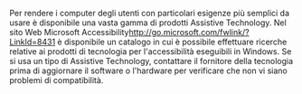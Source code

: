<Token xmlns:xlink="http://www.w3.org/1999/xlink">Per rendere i computer degli utenti con particolari esigenze più semplici da usare è disponibile una vasta gamma di prodotti Assistive Technology. Nel sito Web <externalLink xmlns="http://ddue.schemas.microsoft.com/authoring/2003/5"><linkText>Microsoft Accessibility</linkText><linkUri>http://go.microsoft.com/fwlink/?LinkId=8431</linkUri></externalLink> è disponibile un catalogo in cui è possibile effettuare ricerche relative ai prodotti di tecnologia per l'accessibilità eseguibili in Windows. Se si usa un tipo di Assistive Technology, contattare il fornitore della tecnologia prima di aggiornare il software o l'hardware per verificare che non vi siano problemi di compatibilità.</Token>

<!--HONumber=Jun16_HO4-->


